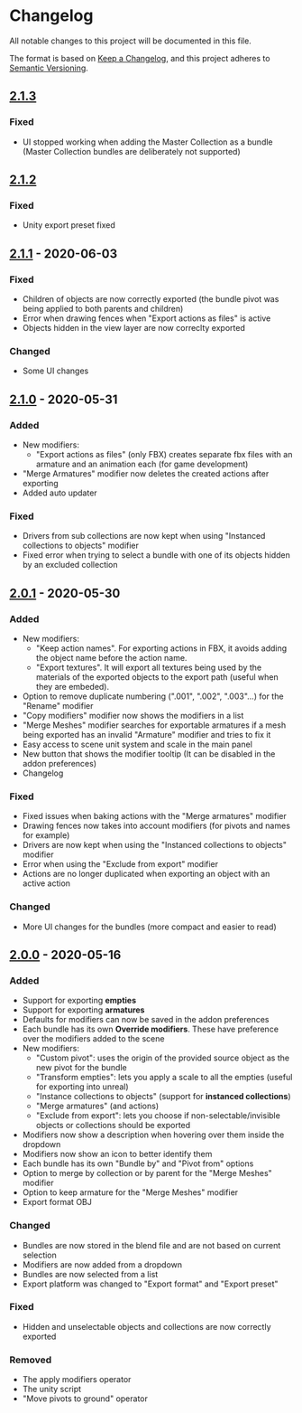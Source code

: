 # Changelog
All notable changes to this project will be documented in this file.

The format is based on [Keep a Changelog](https://keepachangelog.com/en/1.0.0/),
and this project adheres to [Semantic Versioning](https://semver.org/spec/v2.0.0.html).

## [2.1.3](https://gitlab.com/AquaticNightmare/bundle_exporter/-/releases/2_1_3)
### Fixed
- UI stopped working when adding the Master Collection as a bundle (Master Collection bundles are deliberately not supported)

## [2.1.2](https://gitlab.com/AquaticNightmare/bundle_exporter/-/releases/2_1_2)
### Fixed
- Unity export preset fixed

## [2.1.1](https://gitlab.com/AquaticNightmare/bundle_exporter/-/releases/2_1_1) - 2020-06-03
### Fixed
- Children of objects are now correctly exported (the bundle pivot was being applied to both parents and children)
- Error when drawing fences when "Export actions as files" is active
- Objects hidden in the view layer are now correclty exported

### Changed
- Some UI changes

## [2.1.0](https://gitlab.com/AquaticNightmare/bundle_exporter/-/releases/2_1_0) - 2020-05-31
### Added
- New modifiers:
    - "Export actions as files" (only FBX) creates separate fbx files with an armature and an animation each (for game development)
- "Merge Armatures" modifier now deletes the created actions after exporting
- Added auto updater

### Fixed
- Drivers from sub collections are now kept when using "Instanced collections to objects" modifier
- Fixed error when trying to select a bundle with one of its objects hidden by an excluded collection

## [2.0.1](https://gitlab.com/AquaticNightmare/bundle_exporter/-/releases/2_0_1) - 2020-05-30
### Added
- New modifiers:
    - "Keep action names". For exporting actions in FBX, it avoids adding the object name before the action name.
    - "Export textures". It will export all textures being used by the materials of the exported objects to the export path (useful when they are embeded).
- Option to remove duplicate numbering (".001", ".002", ".003"...) for the "Rename" modifier
- "Copy modifiers" modifier now shows the modifiers in a list
- "Merge Meshes" modifier searches for exportable armatures if a mesh being exported has an invalid "Armature" modifier and tries to fix it
- Easy access to scene unit system and scale in the main panel
- New button that shows the modifier tooltip (It can be disabled in the addon preferences)
- Changelog

### Fixed
- Fixed issues when baking actions with the "Merge armatures" modifier
- Drawing fences now takes into account modifiers (for pivots and names for example)
- Drivers are now kept when using the "Instanced collections to objects" modifier
- Error when using the "Exclude from export" modifier
- Actions are no longer duplicated when exporting an object with an active action

### Changed
- More UI changes for the bundles (more compact and easier to read)

## [2.0.0](https://gitlab.com/AquaticNightmare/bundle_exporter/-/releases/2_0_0) - 2020-05-16
### Added
- Support for exporting **empties**
- Support for exporting **armatures**
- Defaults for modifiers can now be saved in the addon preferences
- Each bundle has its own **Override modifiers**. These have preference over the modifiers added to the scene
- New modifiers:
    - "Custom pivot": uses the origin of the provided source object as the new pivot for the bundle
    - "Transform empties": lets you apply a scale to all the empties (useful for exporting into unreal)
    - "Instance collections to objects" (support for **instanced collections**)
    - "Merge armatures" (and actions)
    - "Exclude from export": lets you choose if non-selectable/invisible objects or collections should be exported
- Modifiers now show a description when hovering over them inside the dropdown
- Modifiers now show an icon to better identify them
- Each bundle has its own "Bundle by" and "Pivot from" options
- Option to merge by collection or by parent for the "Merge Meshes" modifier
- Option to keep armature for the "Merge Meshes" modifier
- Export format OBJ

### Changed
- Bundles are now stored in the blend file and are not based on current selection
- Modifiers are now added from a dropdown
- Bundles are now selected from a list
- Export platform was changed to "Export format" and "Export preset"

### Fixed
- Hidden and unselectable objects and collections are now correctly exported

### Removed
- The apply modifiers operator
- The unity script
- "Move pivots to ground" operator